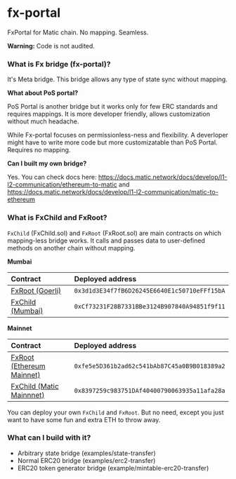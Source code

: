 # fx-portal
FxPortal for Matic chain. No mapping. Seamless.

**Warning:** Code is not audited.

### What is Fx bridge (fx-portal)?

It's Meta bridge. This bridge allows any type of state sync without mapping.

**What about PoS portal?**

PoS Portal is another bridge but it works only for few ERC standards and requires mappings. It is more developer friendly, allows customization without much headache. 

While Fx-portal focuses on permissionless-ness and flexibility. A deverloper might have to write more code but more customizatable than PoS Portal. Requires no mapping.

**Can I built my own bridge?**

Yes. You can check docs here: https://docs.matic.network/docs/develop/l1-l2-communication/ethereum-to-matic and https://docs.matic.network/docs/develop/l1-l2-communication/matic-to-ethereum 

### What is FxChild and FxRoot?

`FxChild` (FxChild.sol)  and `FxRoot` (FxRoot.sol) are main contracts on which mapping-less bridge works. It calls and passes data to user-defined methods on another chain without mapping.

**Mumbai**

| Contract | Deployed address  |
| :----- | :- |
| [FxRoot (Goerli)](https://goerli.etherscan.io/address/0x3d1d3E34f7fB6D26245E6640E1c50710eFFf15bA#code) | `0x3d1d3E34f7fB6D26245E6640E1c50710eFFf15bA` |
| [FxChild (Mumbai)](https://explorer-mumbai.maticvigil.com/address/0xCf73231F28B7331BBe3124B907840A94851f9f11/contracts) | `0xCf73231F28B7331BBe3124B907840A94851f9f11`|

**Mainnet**


| Contract | Deployed address  |
| :----- | :- |
| [FxRoot (Ethereum Mainnet)](https://etherscan.io/address/0xfe5e5d361b2ad62c541bab87c45a0b9b018389a2#code) | `0xfe5e5D361b2ad62c541bAb87C45a0B9B018389a2` |
| [FxChild (Matic Mainnnet)](https://explorer-mainnet.maticvigil.com/address/0x8397259c983751DAf40400790063935a11afa28a/contracts) | `0x8397259c983751DAf40400790063935a11afa28a`|


You can deploy your own `FxChild` and `FxRoot`. But no need, except you just want to have some fun and extra ETH to throw away.

### What can I build with it?

* Arbitrary state bridge (examples/state-transfer)
* Normal ERC20 bridge (examples/erc2-transfer)
* ERC20 token generator bridge (example/mintable-erc20-transfer)

